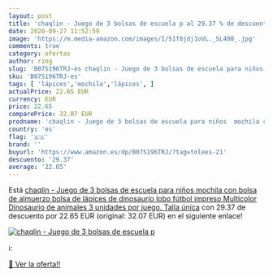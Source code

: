 ```yaml
---
layout: post
title: 'chaqlin - Juego de 3 bolsas de escuela p al 29.37 % de descuento'
date: 2020-09-27 11:52:59
image: 'https://m.media-amazon.com/images/I/51f8jdj1oVL._SL400_.jpg'
comments: true
category: ofertas
author: ring
slug: 'B07S196TRJ-es chaqlin - Juego de 3 bolsas de escuela para niños mochila...'
sku: 'B07S196TRJ-es'
tags: [ 'lápices','mochila','lápices', ]
actualPrice: 22.65 EUR
currency: EUR
price: 22.65
comparePrice: 32.07 EUR
prodname: 'chaqlin - Juego de 3 bolsas de escuela para niños  mochila con bolsa de almuerzo  bolsa de lápices de dinosaurio  lobo  fútbol impreso Multicolor Dinosaurio de animales  3 unidades por juego. Talla única'
country: 'es'
flag: '🇪🇸'
brand: ''
buyurl: 'https://www.amazon.es/dp/B07S196TRJ/?tag=tolees-21'
descuento: '29.37'
average: '22.65'
---
```


Está [chaqlin - Juego de 3 bolsas de escuela para niños  mochila con bolsa de almuerzo  bolsa de lápices de dinosaurio  lobo  fútbol impreso Multicolor Dinosaurio de animales  3 unidades por juego. Talla única](https://www.amazon.es/dp/B07S196TRJ/?tag=tolees-21) con 29.37 de descuento por 22.65 EUR (original: 32.07 EUR) en el siguiente enlace!

[![chaqlin - Juego de 3 bolsas de escuela p](https://m.media-amazon.com/images/I/51f8jdj1oVL._SL400_.jpg)](https://www.amazon.es/dp/B07S196TRJ/?tag=tolees-21)

ℹ️:


[🛒 Ver la oferta!!](https://www.amazon.es/dp/B07S196TRJ/?tag=tolees-21)
